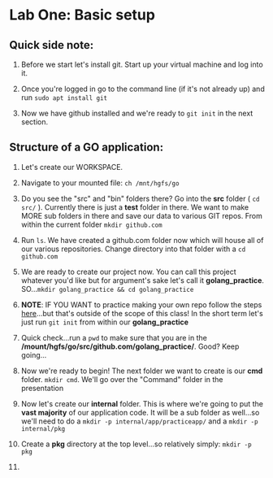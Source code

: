 # Lab One: Basic setup

## Quick side note:

1. Before we start let's install git. Start up your virtual machine and log into it.

2. Once you're logged in go to the command line (if it's not already up) and run `sudo apt install git`

3. Now we have github installed and we're ready to `git init` in the next section. 

## Structure of a GO application:

1. Let's create our WORKSPACE. 

2. Navigate to your mounted file: `ch /mnt/hgfs/go`

3. Do you see the "src" and "bin" folders there? Go into the **src** folder ( `cd src/` ). Currently there is just a **test** folder in there. We want to make MORE sub folders in there and save our data to various GIT repos. From within the current folder `mkdir github.com`

4. Run `ls`. We have created a github.com folder now which will house all of our various repositories. Change directory into that folder with a `cd github.com`

5. We are ready to create our project now. You can call this project whatever you'd like but for argument's sake let's call it __golang_practice__. SO...`mkdir golang_practice && cd golang_practice`

6. **NOTE**: IF YOU WANT to practice making your own repo follow the steps [here](https://help.github.com/articles/create-a-repo/)...but that's outside of the scope of this class! In the short term let's just run `git init` from within our **golang_practice**

7. Quick check...run a `pwd` to make sure that you are in the **/mount/hgfs/go/src/github.com/golang_practice/**. Good? Keep going...

8. Now we're ready to begin! The next folder we want to create is our **cmd** folder. `mkdir cmd`. We'll go over the "Command" folder in the presentation

9. Now let's create our **internal** folder. This is where we're going to put the __vast majority__ of our application code. It will be a sub folder as well...so we'll need to do a `mkdir -p internal/app/practiceapp/` and a `mkdir -p internal/pkg`

10. Create a **pkg** directory at the top level...so relatively simply: `mkdir -p pkg`

11. 
